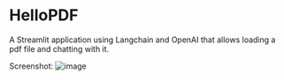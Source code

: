 # HelloPDF
A Streamlit application using Langchain and OpenAI that allows loading a pdf file and chatting with it.

Screenshot:
![image](https://github.com/aliakyurek/llm/assets/5635699/d8d9ae0d-0d11-43df-b3be-fdf4113a9fef)

